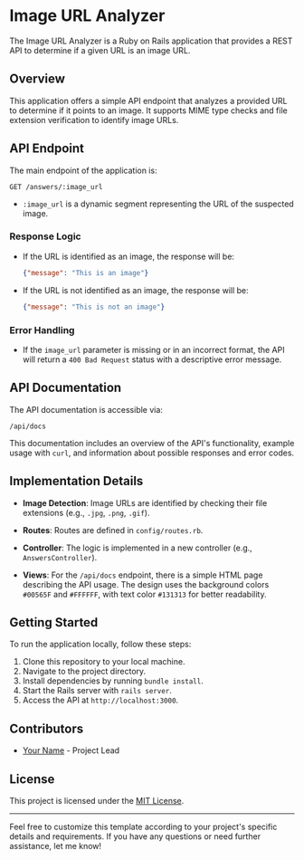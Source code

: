 # Image URL Analyzer

The Image URL Analyzer is a Ruby on Rails application that provides a REST API to determine if a given URL is an image URL.

## Overview

This application offers a simple API endpoint that analyzes a provided URL to determine if it points to an image. It supports MIME type checks and file extension verification to identify image URLs.

## API Endpoint

The main endpoint of the application is:

```
GET /answers/:image_url
```

- `:image_url` is a dynamic segment representing the URL of the suspected image.

### Response Logic

- If the URL is identified as an image, the response will be:
  ```json
  {"message": "This is an image"}
  ```

- If the URL is not identified as an image, the response will be:
  ```json
  {"message": "This is not an image"}
  ```

### Error Handling

- If the `image_url` parameter is missing or in an incorrect format, the API will return a `400 Bad Request` status with a descriptive error message.

## API Documentation

The API documentation is accessible via:

```
/api/docs
```

This documentation includes an overview of the API's functionality, example usage with `curl`, and information about possible responses and error codes.

## Implementation Details

- **Image Detection**: Image URLs are identified by checking their file extensions (e.g., `.jpg`, `.png`, `.gif`).

- **Routes**: Routes are defined in `config/routes.rb`.

- **Controller**: The logic is implemented in a new controller (e.g., `AnswersController`).

- **Views**: For the `/api/docs` endpoint, there is a simple HTML page describing the API usage. The design uses the background colors `#00565F` and `#FFFFFF`, with text color `#131313` for better readability.

## Getting Started

To run the application locally, follow these steps:

1. Clone this repository to your local machine.
2. Navigate to the project directory.
3. Install dependencies by running `bundle install`.
4. Start the Rails server with `rails server`.
5. Access the API at `http://localhost:3000`.

## Contributors

- [Your Name](link-to-your-profile) - Project Lead

## License

This project is licensed under the [MIT License](LICENSE).

---

Feel free to customize this template according to your project's specific details and requirements. If you have any questions or need further assistance, let me know!
